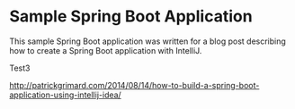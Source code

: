 # Sample Spring Boot Application #

This sample Spring Boot application was written for a blog post describing how to create a Spring Boot application with IntelliJ.

Test3

http://patrickgrimard.com/2014/08/14/how-to-build-a-spring-boot-application-using-intellij-idea/
